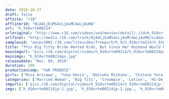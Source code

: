 ```yaml
---
date: 2018-10-27
draft: false
affsite: "r18"
afflinkr18: "NjA4LjEuMS4xLjAuMC4wLjAuMA"
url: "h_910vrtm00214"
urloriginal: "http://www.r18.com/videos/vod/movies/detail/-/id=h_910vrtm00214"
urlfinal: "http://media.r18.com/track/NjA4LjEuMS4xLjAuMC4wLjAuMA/videos/vod/movies/detail/-/id=h_910vrtm00214"
samplevid: "awspv3001.r18.com/litevideo/freepv/h/h_9/h_910vrtm214/h_910vrtm214_dmb_w.mp4"
title: "This Big Titty Bride Wanted Kids, But Since Her Husband Would Never Have Sex With Her, She Bought Herself A Soapland Mat! She Opened The Door Wearing Only A Teeny Tiny Bikini, But Instead Of Her Husband, It Was His Father There At The Door! He Started Grabbing Her Big Tits And Rubbed Lotion All Over Them Until His Dick Was Rock Hard And Ready!"
mainimgurl: "pics.r18.com/digital/video/h_910vrtm00214/h_910vrtm00214ps.jpg"
mainimgs: "h_910vrtm00214ps.jpg"
releasedate: "Dec. 09, 2016"
duration: 199
productioncomp: "V&R PRODUCE"
girls: ['Misa Arisawa', 'Yuka Honjo', 'Natsuko Mishima', 'Chitose Yura']
categories: ['Married Woman', 'Big Tits', 'Creampie', 'Lotion', 'Hi-Def']
imgurls: ['pics.r18.com/digital/video/h_910vrtm00214/h_910vrtm00214jp-1.jpg', 'pics.r18.com/digital/video/h_910vrtm00214/h_910vrtm00214jp-2.jpg', 'pics.r18.com/digital/video/h_910vrtm00214/h_910vrtm00214jp-3.jpg', 'pics.r18.com/digital/video/h_910vrtm00214/h_910vrtm00214jp-4.jpg', 'pics.r18.com/digital/video/h_910vrtm00214/h_910vrtm00214jp-5.jpg', 'pics.r18.com/digital/video/h_910vrtm00214/h_910vrtm00214jp-6.jpg', 'pics.r18.com/digital/video/h_910vrtm00214/h_910vrtm00214jp-7.jpg', 'pics.r18.com/digital/video/h_910vrtm00214/h_910vrtm00214jp-8.jpg', 'pics.r18.com/digital/video/h_910vrtm00214/h_910vrtm00214jp-9.jpg', 'pics.r18.com/digital/video/h_910vrtm00214/h_910vrtm00214jp-10.jpg', 'pics.r18.com/digital/video/h_910vrtm00214/h_910vrtm00214jp-11.jpg', 'pics.r18.com/digital/video/h_910vrtm00214/h_910vrtm00214jp-12.jpg', 'pics.r18.com/digital/video/h_910vrtm00214/h_910vrtm00214jp-13.jpg', 'pics.r18.com/digital/video/h_910vrtm00214/h_910vrtm00214jp-14.jpg', 'pics.r18.com/digital/video/h_910vrtm00214/h_910vrtm00214jp-15.jpg', 'pics.r18.com/digital/video/h_910vrtm00214/h_910vrtm00214jp-16.jpg', 'pics.r18.com/digital/video/h_910vrtm00214/h_910vrtm00214jp-17.jpg', 'pics.r18.com/digital/video/h_910vrtm00214/h_910vrtm00214jp-18.jpg', 'pics.r18.com/digital/video/h_910vrtm00214/h_910vrtm00214jp-19.jpg', 'pics.r18.com/digital/video/h_910vrtm00214/h_910vrtm00214jp-20.jpg']
imgs: ['h_910vrtm00214jp-1.jpg', 'h_910vrtm00214jp-2.jpg', 'h_910vrtm00214jp-3.jpg', 'h_910vrtm00214jp-4.jpg', 'h_910vrtm00214jp-5.jpg', 'h_910vrtm00214jp-6.jpg', 'h_910vrtm00214jp-7.jpg', 'h_910vrtm00214jp-8.jpg', 'h_910vrtm00214jp-9.jpg', 'h_910vrtm00214jp-10.jpg', 'h_910vrtm00214jp-11.jpg', 'h_910vrtm00214jp-12.jpg', 'h_910vrtm00214jp-13.jpg', 'h_910vrtm00214jp-14.jpg', 'h_910vrtm00214jp-15.jpg', 'h_910vrtm00214jp-16.jpg', 'h_910vrtm00214jp-17.jpg', 'h_910vrtm00214jp-18.jpg', 'h_910vrtm00214jp-19.jpg', 'h_910vrtm00214jp-20.jpg']
---
```

